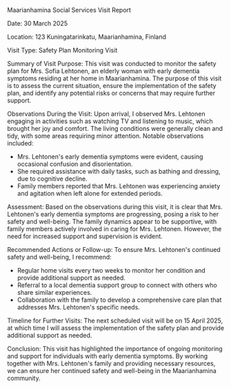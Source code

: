 Maarianhamina Social Services Visit Report

Date: 30 March 2025

Location: 123 Kuningatarinkatu, Maarianhamina, Finland

Visit Type: Safety Plan Monitoring Visit

Summary of Visit Purpose:
This visit was conducted to monitor the safety plan for Mrs. Sofia Lehtonen, an elderly woman with early dementia symptoms residing at her home in Maarianhamina. The purpose of this visit is to assess the current situation, ensure the implementation of the safety plan, and identify any potential risks or concerns that may require further support.

Observations During the Visit:
Upon arrival, I observed Mrs. Lehtonen engaging in activities such as watching TV and listening to music, which brought her joy and comfort. The living conditions were generally clean and tidy, with some areas requiring minor attention. Notable observations included:

* Mrs. Lehtonen's early dementia symptoms were evident, causing occasional confusion and disorientation.
* She required assistance with daily tasks, such as bathing and dressing, due to cognitive decline.
* Family members reported that Mrs. Lehtonen was experiencing anxiety and agitation when left alone for extended periods.

Assessment:
Based on the observations during this visit, it is clear that Mrs. Lehtonen's early dementia symptoms are progressing, posing a risk to her safety and well-being. The family dynamics appear to be supportive, with family members actively involved in caring for Mrs. Lehtonen. However, the need for increased support and supervision is evident.

Recommended Actions or Follow-up:
To ensure Mrs. Lehtonen's continued safety and well-being, I recommend:

* Regular home visits every two weeks to monitor her condition and provide additional support as needed.
* Referral to a local dementia support group to connect with others who share similar experiences.
* Collaboration with the family to develop a comprehensive care plan that addresses Mrs. Lehtonen's specific needs.

Timeline for Further Visits:
The next scheduled visit will be on 15 April 2025, at which time I will assess the implementation of the safety plan and provide additional support as needed.

Conclusion:
This visit has highlighted the importance of ongoing monitoring and support for individuals with early dementia symptoms. By working together with Mrs. Lehtonen's family and providing necessary resources, we can ensure her continued safety and well-being in the Maarianhamina community.